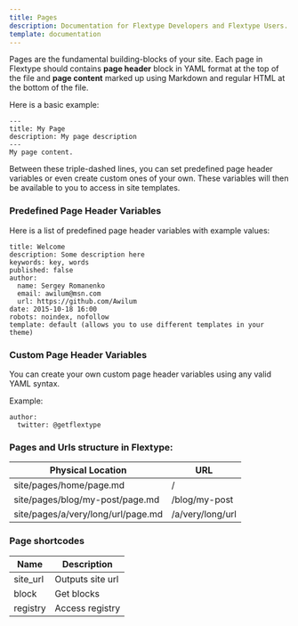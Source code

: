 ```yaml
---
title: Pages
description: Documentation for Flextype Developers and Flextype Users.
template: documentation
---
```


Pages are the fundamental building-blocks of your site. Each page in Flextype should contains **page header** block in YAML format at the top of the file and **page content** marked up using Markdown and regular HTML at the bottom of the file.

Here is a basic example:  

```
---
title: My Page
description: My page description
---
My page content.
```

Between these triple-dashed lines, you can set predefined page header variables or even create custom ones of your own. These variables will then be available to you to access in site templates.  

### Predefined Page Header Variables
Here is a list of predefined page header variables with example values:  
```
title: Welcome  
description: Some description here   
keywords: key, words
published: false
author:
  name: Sergey Romanenko
  email: awilum@msn.com
  url: https://github.com/Awilum
date: 2015-10-18 16:00
robots: noindex, nofollow  
template: default (allows you to use different templates in your theme)  
```


### Custom Page Header Variables
You can create your own custom page header variables using any valid YAML syntax.

Example:   
```
author:
  twitter: @getflextype
```


### Pages and Urls structure in Flextype:

<table class="table">
    <thead>
        <tr><th>Physical Location</th><th>URL</th></tr>
    </thead>
    <tbody>
        <tr><td>site/pages/home/page.md</td><td>/</td></tr>
        <tr><td>site/pages/blog/my-post/page.md</td><td>/blog/my-post</td></tr>
        <tr><td>site/pages/a/very/long/url/page.md</td><td>/a/very/long/url</td></tr>
    </tbody>
</table>

### Page shortcodes
<table class="table">
    <thead>
        <tr><th>Name</th><th>Description</th></tr>
    </thead>
    <tbody>
        <tr><td>site_url</td><td>Outputs site url</td></tr>
        <tr><td>block</td><td>Get blocks</td></tr>
        <tr><td>registry</td><td>Access registry</td></tr>
    </tbody>
</table>
